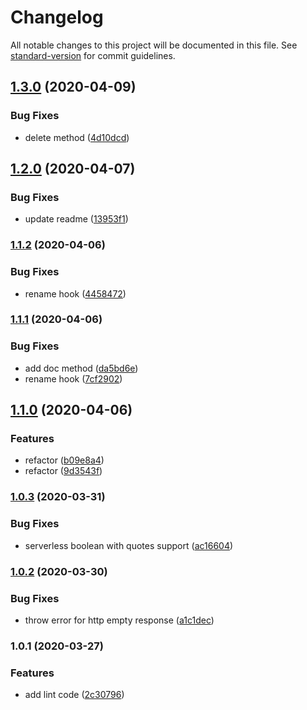 # Changelog

All notable changes to this project will be documented in this file. See [standard-version](https://github.com/conventional-changelog/standard-version) for commit guidelines.

## [1.3.0](https://github.com/w4rlock/serverless-vault-custom-plugin/compare/1.2.0...1.3.0) (2020-04-09)


### Bug Fixes

* delete method ([4d10dcd](https://github.com/w4rlock/serverless-vault-custom-plugin/commit/4d10dcd9b0a4b483e9dbac8c6646d247c5b867f2))

## [1.2.0](https://github.com/w4rlock/serverless-vault-custom-plugin/compare/1.1.2...1.2.0) (2020-04-07)


### Bug Fixes

* update readme ([13953f1](https://github.com/w4rlock/serverless-vault-custom-plugin/commit/13953f1ec4fba92ee3acfec29edca33738ecb307))

### [1.1.2](https://github.com/w4rlock/serverless-vault-custom-plugin/compare/1.1.1...1.1.2) (2020-04-06)


### Bug Fixes

* rename hook ([4458472](https://github.com/w4rlock/serverless-vault-custom-plugin/commit/4458472273ef338b11e7b7b53d648e3291df9684))

### [1.1.1](https://github.com/w4rlock/serverless-vault-custom-plugin/compare/1.1.0...1.1.1) (2020-04-06)


### Bug Fixes

* add doc method ([da5bd6e](https://github.com/w4rlock/serverless-vault-custom-plugin/commit/da5bd6e0f5d09b7d01f37d282c1af5d1a6af5b60))
* rename hook ([7cf2902](https://github.com/w4rlock/serverless-vault-custom-plugin/commit/7cf290236a4be753f0461401b6bd091bdb845bfb))

## [1.1.0](https://github.com/w4rlock/serverless-vault-custom-plugin/compare/1.0.3...1.1.0) (2020-04-06)


### Features

* refactor ([b09e8a4](https://github.com/w4rlock/serverless-vault-custom-plugin/commit/b09e8a429cc8358db018feb7ff23a4395a14118c))
* refactor ([9d3543f](https://github.com/w4rlock/serverless-vault-custom-plugin/commit/9d3543f08411dbd5ba3515bf12f804d2d66b7d57))

### [1.0.3](https://github.com/w4rlock/serverless-vault-custom-plugin/compare/1.0.2...1.0.3) (2020-03-31)


### Bug Fixes

* serverless boolean with quotes support ([ac16604](https://github.com/w4rlock/serverless-vault-custom-plugin/commit/ac1660467206b2e9f1300de99f0398199b309b76))

### [1.0.2](https://github.com/w4rlock/serverless-vault-custom-plugin/compare/1.0.1...1.0.2) (2020-03-30)


### Bug Fixes

* throw error for http empty response ([a1c1dec](https://github.com/w4rlock/serverless-vault-custom-plugin/commit/a1c1dec3d202616b2a75a9d6d0bdd5fee946b95f))

### 1.0.1 (2020-03-27)


### Features

* add lint code ([2c30796](https://github.com/w4rlock/serverless-vault-custom-plugin/commit/2c307968879903a9669ccdeb8848a513d148258d))
